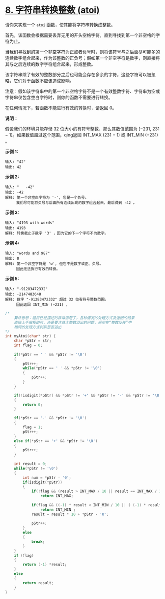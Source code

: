 # [8. 字符串转换整数 (atoi)](https://leetcode-cn.com/problems/string-to-integer-atoi/)

请你来实现一个 `atoi` 函数，使其能将字符串转换成整数。

首先，该函数会根据需要丢弃无用的开头空格字符，直到寻找到第一个非空格的字符为止。

当我们寻找到的第一个非空字符为正或者负号时，则将该符号与之后面尽可能多的连续数字组合起来，作为该整数的正负号；假如第一个非空字符是数字，则直接将其与之后连续的数字字符组合起来，形成整数。

该字符串除了有效的整数部分之后也可能会存在多余的字符，这些字符可以被忽略，它们对于函数不应该造成影响。

注意：假如该字符串中的第一个非空格字符不是一个有效整数字符、字符串为空或字符串仅包含空白字符时，则你的函数不需要进行转换。

在任何情况下，若函数不能进行有效的转换时，请返回 0。

**说明：**

假设我们的环境只能存储 32 位大小的有符号整数，那么其数值范围为 [−231,  231 − 1]。如果数值超过这个范围，qing返回  INT_MAX (231 − 1) 或 INT_MIN (−231) 。

**示例 1:**

```
输入: "42"
输出: 42
```

**示例 2:**

```
输入: "   -42"
输出: -42
解释: 第一个非空白字符为 '-', 它是一个负号。
     我们尽可能将负号与后面所有连续出现的数字组合起来，最后得到 -42 。
```

**示例 3:**

```
输入: "4193 with words"
输出: 4193
解释: 转换截止于数字 '3' ，因为它的下一个字符不为数字。
```

**示例 4:**

```
输入: "words and 987"
输出: 0
解释: 第一个非空字符是 'w', 但它不是数字或正、负号。
     因此无法执行有效的转换。
```

**示例 5:**

```
输入: "-91283472332"
输出: -2147483648
解释: 数字 "-91283472332" 超过 32 位有符号整数范围。 
     因此返回 INT_MIN (−231) 。
```



```c
/*
    算法思想：题目已经描述的非常清楚了，各种情况的处理方式及返回的结果
    直接上手编程即可，还是要注意大整数溢出的问题，采用在“整数反转”中
    相同的处理方式判断是否溢出
*/
int myAtoi(char* str) {
    char *pStr = str;
    int flag = 0;
    
    if(*pStr == ' ' && *pStr != '\0')
    {
        pStr++;
        while(*pStr == ' ' && *pStr != '\0')
        {
            pStr++;
        }
    }

    if(!isdigit(*pStr) && *pStr != '+' && *pStr != '-' && *pStr != '\0')
    {
        return 0;
    }

    if(*pStr == '-' && *pStr != '\0')
    {
        flag = 1;
        pStr++;
    }
    else if(*pStr == '+' && *pStr != '\0')
    {
        pStr++;
    }
    
    int result = 0;
    while(*pStr != '\0')
    {
        int num = *pStr - '0';
        if(isdigit(*pStr))
        {
            if(!flag && (result > INT_MAX / 10 || result == INT_MAX / 10 && num > 7))   
                return INT_MAX;         
            
            if(flag && ((-1) * result < INT_MIN / 10 || ( (-1) * result == INT_MIN / 10 && (-1) * num < -8)))   
                return INT_MIN ;
            result = result * 10 + *pStr - '0';
            
            pStr++;
        }
        else
        {
            break;
        }
    }
	if (flag)
	{
		return (-1) *result;
	}
	else
	{
		return result;
	}
}
```